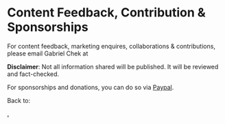 # Content Feedback, Contribution & Sponsorships

For content feedback, marketing enquires, collaborations & contributions, please email Gabriel Chek at&#x20;

**Disclaimer**: Not all information shared will be published. It will be reviewed and fact-checked.

For sponsorships and donations, you can do so via [Paypal](https://www.paypal.com/paypalme/archlogbook).



Back to:

[.](./ "mention")
